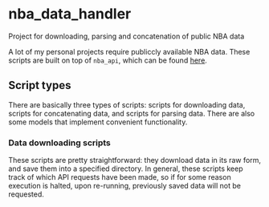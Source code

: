 # nba_data_handler
Project for downloading, parsing and concatenation of public NBA data

A lot of my personal projects require publiccly available NBA data. These scripts are built on top of `nba_api`, which can be found [here](https://github.com/swar/nba_api/blob/master/README.md).

## Script types
There are basically three types of scripts: scripts for downloading data, scripts for concatenating data, and scripts for parsing data. There are also some models that implement convenient functionality. 

### Data downloading scripts
These scripts are pretty straightforward: they download data in its raw form, and save them into a specified directory. In general, these scripts keep track of which API requests have been made, so if for some reason execution is halted, upon re-running, previously saved data will not be requested.
